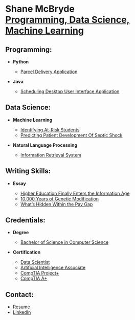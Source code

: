<h1>Shane McBryde <br/><a href="https://github.com/shanemcbryde">Programming, Data Science, Machine Learning</a></h1>

<h2>Programming:</h2>

- <b>Python</b>

  - [Parcel Delivery Application](https://github.com/shanemcbryde/parcelservice.git)
  
- <b>Java</b>

  - [Scheduling Desktop User Interface Application](https://github.com/shanemcbryde/schedulingsystem.git)

<h2>Data Science:</h2>

- <b>Machine Learning</b>

  - [Identifying At-Risk Students](https://github.com/shanemcbryde/academicperformance)
  - [Predicting Patient Development Of Septic Shock](https://github.com/shanemcbryde/sepsisprediction)
  
- <b>Natural Language Processing</b>

  - [Information Retrieval System](https://github.com/shanemcbryde/informationretrieval)

<h2>Writing Skills:</h2>

- <b>Essay</b>

  - [Higher Education Finally Enters the Information Age](https://github.com/shanemcbryde/composition/blob/main/Higher%20Education%20Finally%20Enters%20the%20Information%20Age.pdf)
  - [10,000 Years of Genetic Modification](https://github.com/shanemcbryde/composition/blob/main/10%2C000%20Years%20of%20Genetic%20Modification.pdf)
  - [What’s Hidden Within the Pay Gap](https://github.com/shanemcbryde/composition/blob/main/What%E2%80%99s%20Hidden%20Within%20the%20Pay%20Gap.pdf)

<h2>Credentials:</h2>

- <b>Degree</b>

  - [Bachelor of Science in Computer Science](https://github.com/shanemcbryde/shanemcbryde/blob/8c341e5effb786685c06dd8b67f452e4a3e48b70/Certifications/BS%20Computer%20Science.pdf)

- <b>Certification</b>

  - [Data Scientist](https://github.com/shanemcbryde/shanemcbryde/blob/8c341e5effb786685c06dd8b67f452e4a3e48b70/Certifications/AI%20Academy/AI%20Academy%20Data%20Scientist%20Completion%20Certificate%20Spring%202022.pdf)
  - [Artificial Intelligence Associate](https://github.com/shanemcbryde/shanemcbryde/blob/8c341e5effb786685c06dd8b67f452e4a3e48b70/Certifications/AI%20Academy/AI%20Academy%20AI%20Associate%20Completion%20Certificate%20Fall%202022.pdf)
  - [CompTIA Project+](https://github.com/shanemcbryde/shanemcbryde/blob/8c341e5effb786685c06dd8b67f452e4a3e48b70/Certifications/Comptia/CompTIA%20Project+%20certificate.pdf)
  - [CompTIA A+](https://github.com/shanemcbryde/shanemcbryde/blob/8c341e5effb786685c06dd8b67f452e4a3e48b70/Certifications/Comptia/CompTIA%20A+%20ce%20certificate.pdf)

<h2>Contact:</h2>

  - [Resume](https://github.com/shanemcbryde/shanemcbryde/blob/cf291dbbdc1c19e7921be90f31703664ce661729/Shane%20McBryde%20-%20resume.pdf)
  - [LinkedIn](https://www.linkedin.com/in/shanekmcbryde/)

